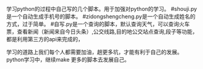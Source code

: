 学习python的过程中自己写的几个脚本。用于加强对python的学习。
#shouji.py 是一个自动生成手机号的脚本。
#zidongshengcheng.py是一个自动生成姓名的方式，过于简单。
#自写.py是一个查询的脚本，默认查询天气，可以查询火车票，查看新闻（新闻来自今日头条）,公交线路,目的地公交站点查询,段子等功能，都是利用第三方的api来完成的，


学习的道路上我们每个人都需要加油，趟更多坑，才能有利于自己的发展。python学习中，继续make 更多的脚本去发展自己。
